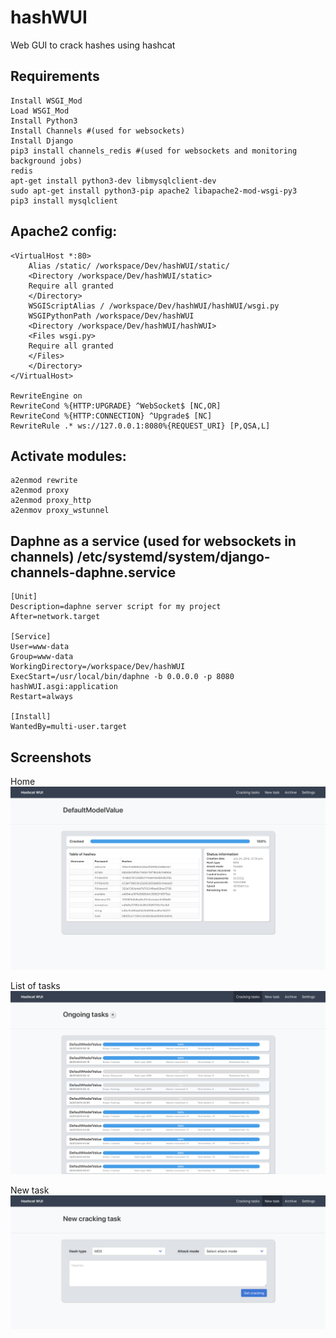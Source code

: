 # hashWUI
Web GUI to crack hashes using hashcat
## Requirements
```
Install WSGI_Mod
Load WSGI_Mod
Install Python3
Install Channels #(used for websockets)
Install Django
pip3 install channels_redis #(used for websockets and monitoring background jobs)
redis
apt-get install python3-dev libmysqlclient-dev
sudo apt-get install python3-pip apache2 libapache2-mod-wsgi-py3
pip3 install mysqlclient
```

## Apache2 config:
```
<VirtualHost *:80>
	Alias /static/ /workspace/Dev/hashWUI/static/
	<Directory /workspace/Dev/hashWUI/static>
	Require all granted
	</Directory>
	WSGIScriptAlias / /workspace/Dev/hashWUI/hashWUI/wsgi.py
	WSGIPythonPath /workspace/Dev/hashWUI
	<Directory /workspace/Dev/hashWUI/hashWUI>
	<Files wsgi.py>
	Require all granted
	</Files>
	</Directory>
</VirtualHost>

RewriteEngine on
RewriteCond %{HTTP:UPGRADE} ^WebSocket$ [NC,OR]
RewriteCond %{HTTP:CONNECTION} ^Upgrade$ [NC]
RewriteRule .* ws://127.0.0.1:8080%{REQUEST_URI} [P,QSA,L]

```

## Activate modules:
```
a2enmod rewrite
a2enmod proxy
a2enmod proxy_http
a2enmov proxy_wstunnel
```

## Daphne as a service (used for websockets in channels) /etc/systemd/system/django-channels-daphne.service
```
[Unit]
Description=daphne server script for my project
After=network.target

[Service]
User=www-data
Group=www-data
WorkingDirectory=/workspace/Dev/hashWUI
ExecStart=/usr/local/bin/daphne -b 0.0.0.0 -p 8080 hashWUI.asgi:application
Restart=always

[Install]
WantedBy=multi-user.target
```

## Screenshots
Home
![Alt text](/Docs/screenshots/home.png?raw=true "Home")

List of tasks
![Alt text](/Docs/screenshots/list.png?raw=true "List of tasks")

New task
![Alt text](/Docs/screenshots/new_task.png?raw=true "New task")
